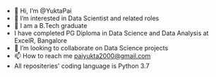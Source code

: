 - 👋 Hi, I’m @YuktaPai
- 👀 I’m interested in Data Scientist and related roles
- 🌱 I am a B.Tech graduate
- I have completed PG Diploma in Data Science and Data Analysis at ExcelR, Bangalore
- 💞️ I’m looking to collaborate on Data Science projects
- 📫 How to reach me paiyukta2000@gmail.com
- All repositeries' coding language is Python 3.7

<!---
YuktaPai/YuktaPai is a ✨ special ✨ repository because its `README.md` (this file) appears on your GitHub profile.
You can click the Preview link to take a look at your changes.
--->
